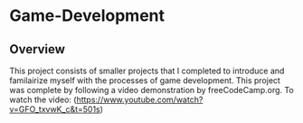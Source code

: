 # Game-Development
## Overview
This project consists of smaller projects that I completed to introduce and familairize myself with the processes of game development. This project was complete by following a video demonstration by freeCodeCamp.org. To watch the video: (https://www.youtube.com/watch?v=GFO_txvwK_c&t=501s)

